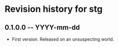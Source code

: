 # Revision history for stg

## 0.1.0.0 -- YYYY-mm-dd

* First version. Released on an unsuspecting world.
